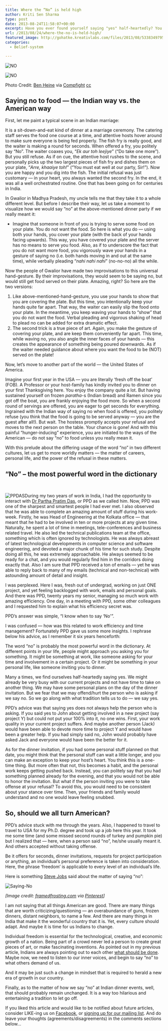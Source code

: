 ```yaml
---
title: Where the “No” is held high
author: Kriti Sen Sharma
type: post
date: 2013-08-24T11:58:07+00:00
excerpt: Have you ever found yourself saying "yes" half-heartedly? You wanted to say "no", but custom made you reply differently. But does the half-hearted "yes" actually help anyone? Read on to find out...
url: /2013/08/24/where-the-no-is-held-high/
featured_image: http://gohatke.kreativlabs.com/files/2013/08/5338349795_24b57f8529_o1.jpg
categories:
  - Belief-system

---
```

![NO](https://raw.githubusercontent.com/kritisen/gohatke/main/content/images/2013/08/5338349795_24b57f8529_o1.jpg)

![NO](https://raw.githubusercontent.com/kritisen/gohatke/main/content/images/2013/08/5338349795_24b57f8529_o.jpg)
 
Photo Credit: [Ben Heine][2] via [Compfight][3] [cc][4]

## Saying no to food &#8212; the Indian way vs. the American way

First, let me paint a typical scene in an Indian marriage:

It is a sit-down-and-eat kind of dinner at a marriage ceremony. The catering staff serves the food one course at a time, and attentive hosts hover around to make sure everyone is being fed properly. The fish fry is really good, and the waiter is making a round for seconds. When offered a fry, you politely say &#8220;No&#8221;. The waiter coaxes you, &#8220;_Ek aur toh leejiye_&#8221; (&#8220;Do take one more&#8221;). But you still refuse. As if on cue, the attentive host rushes to the scene, and personally picks up the two largest pieces of fish fry and dishes them on your plate, &#8220;_Arre, khaaiye toh!_&#8221; (&#8220;You must eat well at our party, Sir!&#8221;). Now you are happy and you dig into the fish. The initial refusal was just customary &#8212; in your heart, you always wanted the second fry. In the end, it was all a well orchestrated routine. One that has been going on for centuries in India.

In Gwalior in Madhya Pradesh, my uncle tells me that they take it to a whole different level. But before I describe their way, let us take a moment to visualize how we would say &#8220;no&#8221; at the above-mentioned dinner party if we really meant it:

  * Imagine that someone in front of you is trying to serve some food on your plate. You do not want the food. So here is what you do &#8212; using both your hands, you cover your plate (with the back of your hands facing upwards). This way, you have covered your plate and the server has no means to serve you food. Also, as if to underscore the fact that you do not want more food, you vigorously wave your hands in a gesture of saying no (i.e. both hands moving in and out at the same time), while verbally pleading &#8220;_nahi nahi nahi_&#8221; (no-no-no) all the while.

Now the people of Gwalior have made two improvisations to this universal hand-gesture. By their improvisations, they would seem to be saying no, but would still get food served on their plate. Amazing, right? So here are the two versions:

  1. Like above-mentioned-hand-gesture, you use your hands to show that you are covering the plate. But this time, you intentionally keep your hands quite far apart. That way, the waiter can easily slip the food onto your plate. In the meantime, you keep waving your hands to &#8220;show&#8221; that you do not want the food. Verbal pleading and vigorous shaking of head to plead no can be added for extra dramatic effect.
  2. The second trick is a true piece of art. Again, you make the gesture of covering your plate, and are keep them conveniently far apart. This time, while waving no, you also angle the inner faces of your hands &#8212; this creates the appearance of something being poured downwards. As if the waiter needed guidance about where you want the food to be (NOT) served on the plate!

Now, let&#8217;s move to another part of the world &#8212; the United States of America.

Imagine your first year in the USA &#8212; you are literally ‘fresh off the boat’ (FOB). A Professor or your host-family has kindly invited you to dinner on your first Thanksgiving here. You enjoy the company quite a lot. But having sustained yourself on frozen _paratha_-s (Indian bread) and Ramen since you got off the boat, you are frankly enjoying the food more. So when a second round of servings are offered, you are eager to get seconds for everything. Ingrained with the Indian way of saying no when food is offered, you politely refuse (you think that the food is going to be served anyway &#8212; you are the guest after all!). But wait. The hostess promptly accepts your refusal and moves to the next person on the table. Your chance is gone! And with this painful &#8220;hunger-inducing&#8221; experience, you are initiated to the ways of the American &#8212; do not say &#8220;no&#8221; to food unless you really mean it.

With this prelude about the differing usage of the word &#8220;no&#8221; in two different cultures, let us get to more worldly matters &#8212; the matter of careers, personal life, and the power of the refusal in these matters.

## &#8220;No&#8221; &#8211; the most powerful word in the dictionary

&nbsp;

![PPDAS](https://raw.githubusercontent.com/kritisen/gohatke/main/content/images/2013/08/PPD.jpg)During my two years of work in India, I had the opportunity to interact with <a href="http://www.iitkgp.ac.in/fac-profiles/showprofile.php?empcode=2bedV" target="_blank">Dr Partha Pratim Das</a>, or PPD as we called him. Now, PPD was one of the sharpest and smartest people I had ever met. I also observed that he was able to complete an amazing amount of stuff during his work-week. Firstly, he was Head of Engineering at the Kolkata office &#8212; that meant that he had to be involved in ten or more projects at any given time. Naturally, he spent a lot of time in meetings, tele-conferences and business related travel. He also led the technical publications team at the office, something which is often ignored by technologists. He was always abreast of latest technological developments in computer science and software engineering, and devoted a major chunk of his time for such study. Despite doing all this, he was extremely approachable. He always seemed to be ready for a chat, and you would regularly find him in the corridors doing exactly that. Also I am sure that PPD received a ton of emails &#8212; yet he was able to reply back to many of my emails (technical and non-technical) with astounding amount of detail and insight.

I was perplexed. Here I was, fresh out of undergrad, working on just ONE project, and yet feeling backlogged with work, emails and personal goals. And there was PPD, twenty years my senior, managing so much work with amazing efficiency. One day, in a meeting with PPD, some other colleagues and I requested him to explain what his efficiency secret was.

PPD&#8217;s answer was simple, &#8220;I know when to say &#8216;No'&#8221;.

I was confused &#8212; how was this related to work efficiency and time management? Fortunately PPD gave us some more insights. I rephrase below his advice, as I remember it six years henceforth:

The word &#8220;no&#8221; is probably the most powerful word in the dictionary. At different points in your life, people might approach you asking you for something. It might be something at work, like someone asking for your time and involvement in a certain project. Or it might be something in your personal life, like someone inviting you to dinner.

Many a times, we find ourselves half-heartedly saying yes. We might already be very busy with our current projects and not have time to take on another thing. We may have some personal plans on the day of the dinner invitation. But we fear that we may offend/hurt the person who is asking if we say no. So we go along with what tradition tells us to do &#8212; we say yes.

PPD&#8217;s advice was that saying yes does not always help the person who is asking. If you said yes to John about getting involved in a new project (say project Y) but could not put your 100% into it, no one wins. First, your work quality in your current project suffers. And maybe another person (Jack) would have been able to devote more time to project Y and would have been a greater help. If you had simply said no, John would probably have asked Jack and everyone would have been the better for it.

As for the dinner invitation, if you had some personal stuff planned on that date, you might think that the personal stuff can wait a little longer, and you can make an exception to keep your host&#8217;s heart. You think this is a one-time thing. But more often that not, this becomes a habit, and the personal work keeps getting pushed back. Instead, you can politely say that you had something planned already for the evening, and that you would not be able to honor the invitation. But what if the person inviting you were to take offense at your refusal? To avoid this, you would need to be consistent about your stance over time. Then, your friends and family would understand and no one would leave feeling snubbed.

## So, should we all turn American?

PPD&#8217;s advice stuck with me through the years. Also, I happened to travel to travel to USA for my Ph.D. degree and took up a job here this year. It took me some time (and some missed second rounds of turkey and pumpkin pie) but I realized that &#8212; here, when a person said &#8220;no&#8221;, he/she usually meant it. And others accepted without taking offense.

Be it offers for seconds, dinner invitations, requests for project participation or anything, an individual&#8217;s personal preference is taken into consideration. Here, the phrase &#8216;freedom&#8217; is applicable to every level of an individual&#8217;s life.

Here is something <a href="http://en.wikiquote.org/wiki/Steve_Jobs" target="_blank">Steve Jobs</a> said about the matter of saying &#8220;no&#8221;:  

![Saying-No](https://raw.githubusercontent.com/kritisen/gohatke/main/content/images/2013/08/saying-no.jpg)
 
_[Image credit: <a href="http://www.framedfrosting.com/2012/10/its-okay-to-say-no.html" target="_blank">framedfrosting.com</a> via [Pinterest][7]]_

I am not saying that all things American are good. There are many things that are worth criticizing/questioning &#8212; an overabundance of guns, frozen dinners, distant neighbors, to name a few. And there are many things in India that make it the wonderful country that it is. Yet, every culture should adapt. And maybe it is time for us Indians to change.

Individual freedom is essential for the technological, creative, and economic growth of a nation. Being part of a crowd never led a person to create great pieces of art, or make fascinating inventions. As pointed out in my previous article, Indians are always pointing out to each other [what should be done][8]. Maybe now, we need to listen to our inner voices, and begin to say &#8220;no&#8221; to what others demand of us.

And it may be just such a change in mindset that is required to herald a new era of growth in our country.

Finally, as to the matter of how we say &#8220;no&#8221; at Indian dinner events, well, that should probably remain unchanged. It is a way too hilarious and entertaining a tradition to let go off.

<div class="post-content-box-blue">
  If you liked this article and would like to be notified about future articles, consider LIKE-ing us on <a href="http://facebook.com/gohatke">Facebook</a>, or <a href="http://gohatke.kreativlabs.com/subscribe/ ‎">signing up for our mailing list</a>. And do leave your thoughts (agreements/disagreements) in the comments sections below&#8230;</p>
</div>

 [1]: http://gohatke.kreativlabs.com/files/2013/08/5338349795_24b57f8529_o.jpg
 [2]: http://www.flickr.com/photos/43335486@N00/5338349795/
 [3]: http://compfight.com
 [4]: http://www.flickr.com/help/general/#147
 [5]: http://www.linkedin.com/in/ppdas
 [6]: http://gohatke.kreativlabs.com/files/2013/08/saying-no.jpg
 [7]: http://pinterest.com/pin/573997914978161998/
 [8]: http://gohatke.kreativlabs.com/2013/07/04/you-should-the-most-common-phrase-in-the-indian-dictionary/ "“You should…” — the most common phrase in the Indian dictionary"

